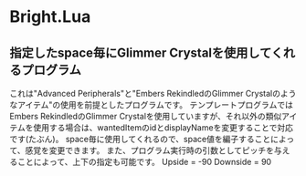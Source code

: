 # Bright.Lua
## 指定したspace毎にGlimmer Crystalを使用してくれるプログラム
これは"Advanced Peripherals"と"Embers RekindledのGlimmer Crystalのようなアイテム"の使用を前提としたプログラムです。
テンプレートプログラムではEmbers RekindledのGlimmer Crystalを使用していますが、それ以外の類似アイテムを使用する場合は、wantedItemのidとdisplayNameを変更することで対応です(たぶん)。
space毎に使用してくれるので、space値を編子することによって、感覚を変更できます。
また、プログラム実行時の引数としてピッチを与えることによって、上下の指定も可能です。
Upside = -90
Downside = 90